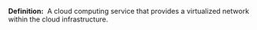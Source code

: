**Definition:** 
 A cloud computing service that provides a virtualized network within the cloud infrastructure.